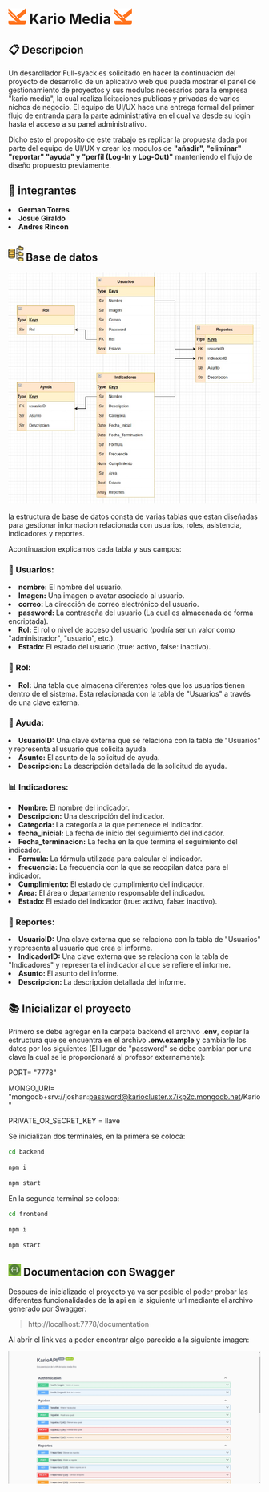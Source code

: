 # <img src="./frontend/src/assets/imgs/KARIO_LOGO.png" width= "35px"> Kario Media <img src="./frontend/src/assets/imgs/KARIO_LOGO.png" width= "35px">  


## 📋 Descripcion 
<p>Un desarollador Full-syack es solicitado en hacer la continuacion del proyecto de desarrollo de un aplicativo web que pueda mostrar el panel de gestionamiento de proyectos y sus modulos necesarios para la empresa "kario media", la cual realiza licitaciones publicas y privadas de varios nichos de negocio. El equipo de UI/UX hace una entrega formal del primer flujo de entranda para la parte administrativa en el cual va desde su login hasta el acceso a su panel administrativo.

Dicho esto el proposito de este trabajo es replicar la propuesta dada por parte del equipo de UI/UX y crear los modulos de <strong>"añadir", "eliminar" "reportar" "ayuda" y "perfil (Log-In y Log-Out)"</strong> manteniendo el flujo de diseño propuesto previamente.
</p>

##  🚀 integrantes 

<strong>
<li> German Torres 
<li> Josue Giraldo
<li> Andres Rincon
</strong>

## <img src="./frontend/src/assets/imgs/database.png" width="30"> Base de datos 

![logo](./frontend/src/assets/imgs/database.jpeg)

 <p>la estructura de base de datos consta de varias tablas que estan diseñadas para gestionar informacion relacionada con usuarios, roles, asistencia, indicadores y reportes. 
 
 Acontinuacion explicamos cada tabla y sus campos:  </p>

<h3>👤 Usuarios:</h3>

<li> <strong> nombre:</strong> El nombre del usuario.

<li> <strong> Imagen:</strong>  Una imagen o avatar asociado al usuario.

<li> <strong> correo: </strong> La dirección de correo electrónico del usuario.

<li> <strong> password: </strong> La contraseña del usuario (La cual es almacenada de forma encriptada).

<li> <strong> Rol: </strong> El rol o nivel de acceso del usuario (podría ser un valor como "administrador", "usuario", etc.).

<li> <strong> Estado: </strong> El estado del usuario (true: activo, false: inactivo).


<h3>👥 Rol:</h3>

<li> <strong> Rol: </strong> Una tabla que almacena diferentes roles que los usuarios tienen dentro de el sistema. Esta relacionada con la tabla de "Usuarios" a través de una clave externa.

<h3> 🤝 Ayuda:</h3>

<li> <strong> UsuarioID:</strong> Una clave externa que se relaciona con la tabla de "Usuarios" y representa al usuario que solicita ayuda.

<li> <strong> Asunto:</strong> El asunto de la solicitud de ayuda.

<li> <strong> Descripcion:</strong> La descripción detallada de la solicitud de ayuda.

<h3>📊 Indicadores:</h3>

<li> <strong> Nombre: </strong>El nombre del indicador.

<li> <strong> Descripcion:</strong> Una descripción del indicador.

<li> <strong> Categoria: </strong>La categoría a la que pertenece el indicador.

<li> <strong> fecha_inicial: </strong>La fecha de inicio del seguimiento del indicador.

<li> <strong> Fecha_terminacion:</strong> La fecha en la que termina el seguimiento del indicador.

<li> <strong> Formula: </strong>La fórmula utilizada para calcular el indicador.

<li> <strong> frecuencia:</strong> La frecuencia con la que se recopilan datos para el indicador.

<li> <strong> Cumplimiento:</strong> El estado de cumplimiento del indicador.

<li> <strong> Area:</strong> El área o departamento responsable del indicador.

<li> <strong> Estado: </strong>El estado del indicador (true: activo, false: inactivo).

<h3> 📝 Reportes: </h3>

<li> <strong> UsuarioID:</strong>  Una clave externa que se relaciona con la tabla de "Usuarios" y representa al usuario que crea el informe.

<li> <strong> IndicadorID: </strong> Una clave externa que se relaciona con la tabla de "Indicadores" y representa el indicador al que se refiere el informe.

<li><strong>  Asunto: </strong> El asunto del informe.

<li> <strong> Descripcion: </strong> La descripción detallada del informe.



## 📚    Inicializar el proyecto 

Primero se debe agregar en la carpeta backend el archivo **.env**, copiar la estructura que se encuentra en el archivo **.env.example** y cambiarle los datos por los siguientes (El lugar de "password" se debe cambiar por una clave la cual se le proporcionará al profesor externamente): 

PORT= "7778"

MONGO_URI= "mongodb+srv://joshan:password@kariocluster.x7ikp2c.mongodb.net/Kario"

PRIVATE_OR_SECRET_KEY = llave

Se inicializan dos terminales, en la primera se coloca: 

```bash
cd backend 
```

```bash
npm i 
```

```bash
npm start 
```

En la segunda terminal se coloca:  

```bash
cd frontend
```

```bash
npm i 
```

```bash
npm start 
```

## <img src="./frontend/src/assets/imgs/swagger2.png" width="25"> Documentacion con Swagger

Despues de inicializado el proyecto ya va ser posible el poder probar las diferentes funcionalidades de la api en la siguiente url mediante el archivo generado por Swagger:

>http://localhost:7778/documentation 

Al abrir el link vas a poder encontrar algo parecido a la siguiente imagen:

<img src="./frontend/src/assets/imgs/swagger.jpeg" width="1000rem">